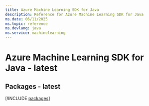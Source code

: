 ```yaml
---
title: Azure Machine Learning SDK for Java
description: Reference for Azure Machine Learning SDK for Java
ms.date: 06/11/2025
ms.topic: reference
ms.devlang: java
ms.service: machinelearning
---
```

# Azure Machine Learning SDK for Java - latest
## Packages - latest
[!INCLUDE [packages](machine-learning-index.md)]